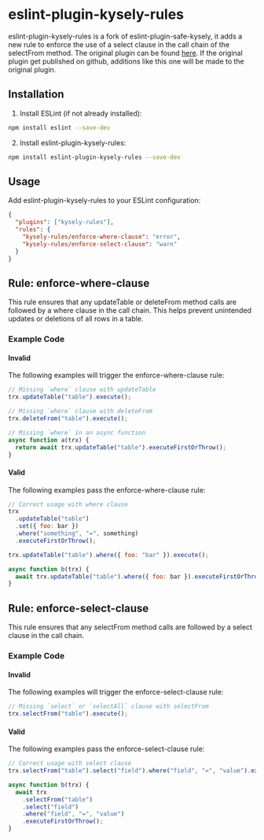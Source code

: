 # eslint-plugin-kysely-rules

eslint-plugin-kysely-rules is a fork of eslint-plugin-safe-kysely, it adds a new rule to enforce the use of a select clause in the call chain of the selectFrom method.
The original plugin can be found [here](https://www.npmjs.com/package/eslint-plugin-safe-kysely).
If the original plugin get published on github, additions like this one will be made to the original plugin.

## Installation

1. Install ESLint (if not already installed):

```bash
npm install eslint --save-dev
```

2. Install eslint-plugin-kysely-rules:

```bash
npm install eslint-plugin-kysely-rules --save-dev
```

## Usage

Add eslint-plugin-kysely-rules to your ESLint configuration:

```json
{
  "plugins": ["kysely-rules"],
  "rules": {
    "kysely-rules/enforce-where-clause": "error",
    "kysely-rules/enforce-select-clause": "warn"
  }
}
```

## Rule: enforce-where-clause

This rule ensures that any updateTable or deleteFrom method calls are followed by a where clause in the call chain. This helps prevent unintended updates or deletions of all rows in a table.

### Example Code

#### Invalid

The following examples will trigger the enforce-where-clause rule:

```javascript
// Missing `where` clause with updateTable
trx.updateTable("table").execute();

// Missing `where` clause with deleteFrom
trx.deleteFrom("table").execute();

// Missing `where` in an async function
async function a(trx) {
  return await trx.updateTable("table").executeFirstOrThrow();
}
```

#### Valid

The following examples pass the enforce-where-clause rule:

```javascript
// Correct usage with where clause
trx
  .updateTable("table")
  .set({ foo: bar })
  .where("something", "=", something)
  .executeFirstOrThrow();

trx.updateTable("table").where({ foo: "bar" }).execute();

async function b(trx) {
  await trx.updateTable("table").where({ foo: bar }).executeFirstOrThrow();
}
```

## Rule: enforce-select-clause

This rule ensures that any selectFrom method calls are followed by a select clause in the call chain.

### Example Code

#### Invalid

The following examples will trigger the enforce-select-clause rule:

```javascript
// Missing `select` or `selectAll` clause with selectFrom
trx.selectFrom("table").execute();
```

#### Valid

The following examples pass the enforce-select-clause rule:

```javascript
// Correct usage with select clause
trx.selectFrom("table").select("field").where("field", "=", "value").execute();

async function b(trx) {
  await trx
    .selectFrom("table")
    .select("field")
    .where("field", "=", "value")
    .executeFirstOrThrow();
}
```
